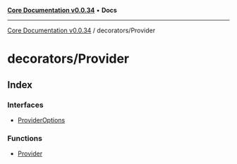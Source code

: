 [**Core Documentation v0.0.34**](../../README.md) • **Docs**

***

[Core Documentation v0.0.34](../../modules.md) / decorators/Provider

# decorators/Provider

## Index

### Interfaces

- [ProviderOptions](interfaces/ProviderOptions.md)

### Functions

- [Provider](functions/Provider.md)
